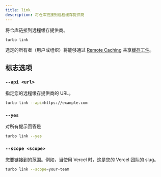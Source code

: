 ```yaml
---
title: link
description: 将仓库链接到远程缓存提供商
---
```


将仓库链接到远程缓存提供商。

```bash title="Terminal"
turbo link
```

选定的所有者（用户或组织）将能够通过 [Remote Caching](/docs/core-concepts/remote-caching) 共享[缓存工件](/docs/core-concepts/remote-caching)。

## 标志选项

### `--api <url>`

指定您的远程缓存提供商的 URL。

```bash title="Terminal"
turbo link --api=https://example.com
```

### `--yes`

对所有提示回答是

```bash title="Terminal"
turbo link --yes
```

### `--scope <scope>`

您要链接到的范围。例如，当使用 Vercel 时，这是您的 Vercel 团队的 slug。

```bash title="Terminal"
turbo link --scope=your-team
```
